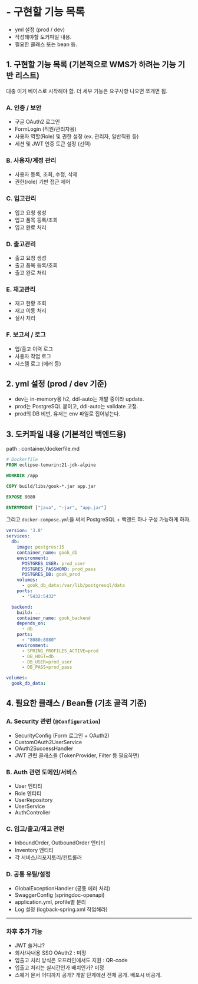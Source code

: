 # - 구현할 기능 목록

- yml 설정 (prod / dev)
- 작성해야할 도커파일 내용.
- 필요한 클래스 또는 bean 등.


## 1. 구현할 기능 목록 (기본적으로 WMS가 하려는 기능 기반 리스트)

대충 이거 베이스로 시작해야 함. 더 세부 기능은 요구사항 나오면 쪼개면 됨.

### A. 인증 / 보안

- 구글 OAuth2 로그인
- FormLogin (직원/관리자용) 
- 사용자 역할(Role) 및 권한 설정 (ex. 관리자, 일반직원 등)
- 세션 및 JWT 인증 토큰 설정 (선택)


### B. 사용자/계정 관리

- 사용자 등록, 조회, 수정, 삭제
- 권한(role) 기반 접근 제어


### C. 입고관리

- 입고 요청 생성
- 입고 품목 등록/조회
- 입고 완료 처리


### D. 출고관리

- 출고 요청 생성
- 출고 품목 등록/조회
- 출고 완료 처리


### E. 재고관리

- 재고 현황 조회
- 재고 이동 처리
- 실사 처리


### F. 보고서 / 로그

- 입/출고 이력 로그
- 사용자 작업 로그
- 시스템 로그 (에러 등)


## 2. yml 설정 (prod / dev 기준)

- dev는 in-memory용 h2, ddl-auto는 개발 중이라 update.
- prod는 PostgreSQL 붙이고, ddl-auto는 validate 고정.
- prod의 DB 비번, 유저는 env 파일로 집어넣는다.

## 3. 도커파일 내용 (기본적인 백엔드용)
path : container/dockerfile.md

```dockerfile
# Dockerfile
FROM eclipse-temurin:21-jdk-alpine

WORKDIR /app

COPY build/libs/gook-*.jar app.jar

EXPOSE 8080

ENTRYPOINT ["java", "-jar", "app.jar"]
```

그리고 `docker-compose.yml`을 써서 PostgreSQL + 백엔드 하나 구성 가능하게 하자.

```yml
version: '3.8'
services:
  db:
    image: postgres:15
    container_name: gook_db
    environment:
      POSTGRES_USER: prod_user
      POSTGRES_PASSWORD: prod_pass
      POSTGRES_DB: gook_prod
    volumes:
      - gook_db_data:/var/lib/postgresql/data
    ports:
      - "5432:5432"

  backend:
    build: ..
    container_name: gook_backend
    depends_on:
      - db
    ports:
      - "8080:8080"
    environment:
      - SPRING_PROFILES_ACTIVE=prod
      - DB_HOST=db
      - DB_USER=prod_user
      - DB_PASS=prod_pass

volumes:
  gook_db_data:
```

## 4. 필요한 클래스 / Bean들 (기초 골격 기준)

### A. Security 관련 (`@Configuration`)

- SecurityConfig (Form 로그인 + OAuth2)
- CustomOAuth2UserService
- OAuth2SuccessHandler
- JWT 관련 클래스들 (TokenProvider, Filter 등 필요하면)


### B. Auth 관련 도메인/서비스

- User 엔티티
- Role 엔티티
- UserRepository
- UserService
- AuthController


### C. 입고/출고/재고 관련

- InboundOrder, OutboundOrder 엔티티
- Inventory 엔티티
- 각 서비스/리포지토리/컨트롤러


### D. 공통 유틸/설정

- GlobalExceptionHandler (공통 에러 처리)
- SwaggerConfig (springdoc-openapi)
- application.yml, profile별 분리
- Log 설정 (logback-spring.xml 작업해라)




---

### 차후 추가 기능 

- JWT 쓸거냐?
- 회사/사내용 SSO OAuth2 : 미정 
- 입출고 처리 방식은 오프라인에서도 지원 :  QR-code 
- 입출고 처리는 실시간인가 배치인가? 미정
- 스웨거 문서 어디까지 공개? 개발 단계에선 전체 공개. 배포시 비공개.

